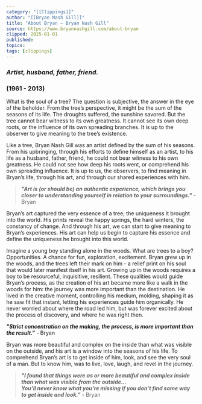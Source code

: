 ```yaml
---
category: "[[Clippings]]"
author: "[[Bryan Nash Gill]]"
title: "About Bryan — Bryan Nash Gill"
source: https://www.bryannashgill.com/about-bryan
clipped: 2025-01-01
published: 
topics: 
tags: [clippings]
---
```


### *Artist, husband, father, friend.*

### (1961 - 2013)

What is the soul of a tree? The question is subjective, the answer in the eye of the beholder. From the tree’s perspective, it might be the sum of the seasons of its life. The droughts suffered, the sunshine savored. But the tree cannot bear witness to its own greatness. It cannot see its own deep roots, or the influence of its own spreading branches. It is up to the observer to give meaning to the tree’s existence.

Like a tree, Bryan Nash Gill was an artist defined by the sum of his seasons. From his upbringing, through his efforts to define himself as an artist, to his life as a husband, father, friend, he could not bear witness to his own greatness. He could not see how deep his roots went, or comprehend his own spreading influence. It is up to us, the observers, to find meaning in Bryan’s life, through his art, and through our shared experiences with him.

> ***"Art is (or should be) an authentic experience, which brings you closer to understanding yourself in relation to your surroundings."*** \- Bryan

Bryan’s art captured the very essence of a tree; the uniqueness it brought into the world. His prints reveal the happy springs, the hard winters, the constancy of change. And through his art, we can start to give meaning to Bryan’s experiences. His art can help us begin to capture his essence and define the uniqueness he brought into this world.

Imagine a young boy standing alone in the woods. What are trees to a boy? Opportunities. A chance for fun, exploration, excitement. Bryan grew up in the woods, and the trees left their mark on him - a relief print on his soul that would later manifest itself in his art. Growing up in the woods requires a boy to be resourceful, inquisitive, resilient. These qualities would guide Bryan’s process, as the creation of his art became more like a walk in the woods for him: the journey was more important than the destination. He lived in the creative moment, controlling his medium, molding, shaping it as he saw fit that instant, letting his experiences guide him organically. He never worried about where the road led him, but was forever excited about the process of discovery, and where he was right then.

***"Strict concentration on the making, the process, is more important than the result."*** - Bryan

Bryan was more beautiful and complex on the inside than what was visible on the outside, and his art is a window into the seasons of his life. To comprehend Bryan’s art is to get inside of him, look, and see the very soul of a man. But to know him, was to live, love, laugh, and revel in the journey.

> ***"I found that things were as or more beautiful and complex inside than what was visible from the outside...  
> You’ll never know what you’re missing if you don’t find some way to get inside and look."*** - Bryan